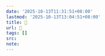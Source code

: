```yaml
---
date: '2025-10-13T11:31:51+08:00'
lastmod: '2025-10-13T13:04:51+08:00'
title: 󰪷
url: 󰪷
tags: []
src:
note:
---
```

